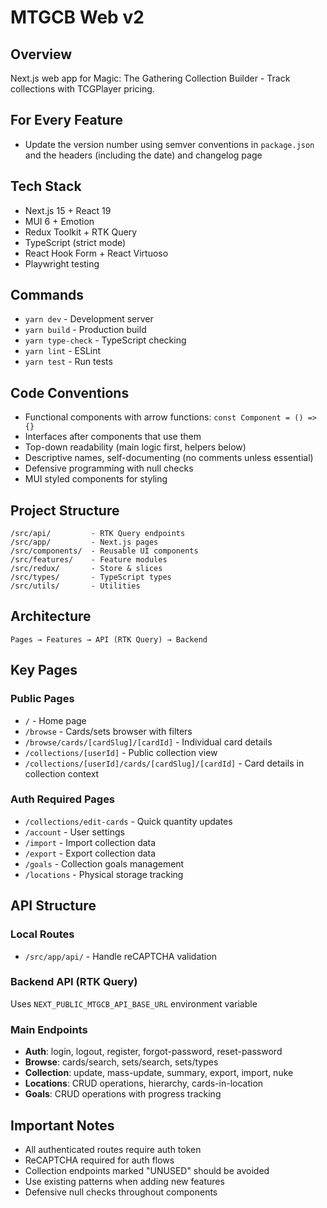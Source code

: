 # MTGCB Web v2

## Overview

Next.js web app for Magic: The Gathering Collection Builder - Track collections with TCGPlayer pricing.

## For Every Feature

- Update the version number using semver conventions in `package.json` and the headers (including the date) and changelog page

## Tech Stack

- Next.js 15 + React 19
- MUI 6 + Emotion
- Redux Toolkit + RTK Query
- TypeScript (strict mode)
- React Hook Form + React Virtuoso
- Playwright testing

## Commands

- `yarn dev` - Development server
- `yarn build` - Production build
- `yarn type-check` - TypeScript checking
- `yarn lint` - ESLint
- `yarn test` - Run tests

## Code Conventions

- Functional components with arrow functions: `const Component = () => {}`
- Interfaces after components that use them
- Top-down readability (main logic first, helpers below)
- Descriptive names, self-documenting (no comments unless essential)
- Defensive programming with null checks
- MUI styled components for styling

## Project Structure

```
/src/api/         - RTK Query endpoints
/src/app/         - Next.js pages
/src/components/  - Reusable UI components
/src/features/    - Feature modules
/src/redux/       - Store & slices
/src/types/       - TypeScript types
/src/utils/       - Utilities
```

## Architecture

```
Pages → Features → API (RTK Query) → Backend
```

## Key Pages

### Public Pages

- `/` - Home page
- `/browse` - Cards/sets browser with filters
- `/browse/cards/[cardSlug]/[cardId]` - Individual card details
- `/collections/[userId]` - Public collection view
- `/collections/[userId]/cards/[cardSlug]/[cardId]` - Card details in collection context

### Auth Required Pages

- `/collections/edit-cards` - Quick quantity updates
- `/account` - User settings
- `/import` - Import collection data
- `/export` - Export collection data
- `/goals` - Collection goals management
- `/locations` - Physical storage tracking

## API Structure

### Local Routes

- `/src/app/api/` - Handle reCAPTCHA validation

### Backend API (RTK Query)

Uses `NEXT_PUBLIC_MTGCB_API_BASE_URL` environment variable

### Main Endpoints

- **Auth**: login, logout, register, forgot-password, reset-password
- **Browse**: cards/search, sets/search, sets/types
- **Collection**: update, mass-update, summary, export, import, nuke
- **Locations**: CRUD operations, hierarchy, cards-in-location
- **Goals**: CRUD operations with progress tracking

## Important Notes

- All authenticated routes require auth token
- ReCAPTCHA required for auth flows
- Collection endpoints marked "UNUSED" should be avoided
- Use existing patterns when adding new features
- Defensive null checks throughout components

